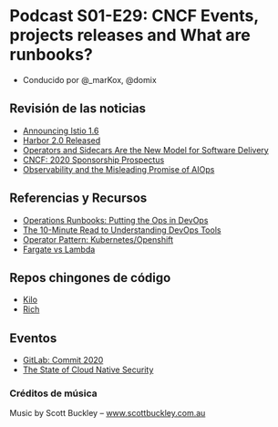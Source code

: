 # Podcast S01-E29: CNCF Events, projects releases and What are runbooks?

- Conducido por @_marKox, @domix

## Revisión de las noticias

- [Announcing Istio 1.6](https://istio.io/news/releases/1.6.x/announcing-1.6/)
- [Harbor 2.0 Released](https://goharbor.io/blog/harbor-2.0/)
- [Operators and Sidecars Are the New Model for Software Delivery](https://thenewstack.io/operators-and-sidecars-are-the-new-model-for-software-delivery/)
- [CNCF: 2020 Sponsorship Prospectus](https://events.linuxfoundation.org/wp-content/uploads/2020/05/sponsor-cncf-20200522.pdf)
- [Observability and the Misleading Promise of AIOps](https://thenewstack.io/observability-and-the-misleading-promise-of-aiops/)

## Referencias y Recursos

- [Operations Runbooks: Putting the Ops in DevOps](https://octopus.com/blog/operations-runbooks)
- [The 10-Minute Read to Understanding DevOps Tools](https://levelup.gitconnected.com/the-10-minute-read-to-understanding-devops-tools-bc4ac807a25d)
- [Operator Pattern: Kubernetes/Openshift](https://medium.com/operators/operator-pattern-kubernetes-openshift-380ddc6a147c)
- [Fargate vs Lambda](https://www.trek10.com/blog/fargate-vs-lambda)

## Repos chingones de código

- [Kilo](https://github.com/squat/kilo)
- [Rich](https://github.com/willmcgugan/rich)

## Eventos

- [GitLab: Commit 2020](https://about.gitlab.com/events/commit/)
- [The State of Cloud Native Security](https://start.paloaltonetworks.com/state-of-cloud-native-security)

### Créditos de música

Music by Scott Buckley – www.scottbuckley.com.au

